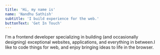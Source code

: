 ```yaml
---
title: 'Hi, my name is'
name: 'Nandhu Sathish'
subtitle: 'I build experience for the web.'
buttonText: 'Get In Touch'
---
```


I'm a frontend developer specializing in building (and occasionally designing) exceptional websites, applications, and everything in between.I like to code things for web, and enjoy bringing ideas to life in the browser.

